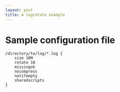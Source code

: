 ```yaml
---
layout: post
title: A logrotate example
---
```


# Sample configuration file

    /directory/to/log/*.log {
        size 10M
        rotate 10
        missingok
        nocompress
        notifempty
        sharedscripts
    }

